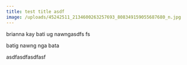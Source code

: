 ```yaml
---
title: test title asdf
image: /uploads/45242511_2134600263257693_808349159055687680_n.jpg
---
```

brianna kay bati ug nawngasdfs fs

batig nawng nga bata

asdfasdfasdfasf
